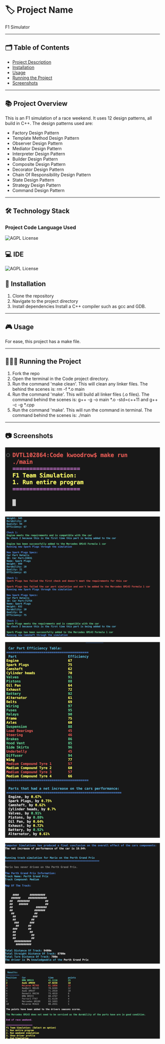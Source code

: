 # 🏷️ Project Name
F1 Simulator

---
## 🗂️ Table of Contents

- [Project Description](#project-description)
- [Installation](#installation)
- [Usage](#usage)
- [Running the Project](#running-the-project)
- [Screenshots](#screenshots)
---

## :books: Project Overview
This is an F1 simulation of a race weekend. It uses 12 design patterns, all build in C++.
The design patterns used are:
- Factory Design Pattern
- Template Method Design Pattern
- Observer Design Pattern
- Mediator Design Pattern
- Interpreter Design Pattern
- Builder Design Pattern
- Composite Design Pattern
- Decorator Design Pattern
- Chain Of Responsibility Design Pattern
- State Design Pattern
- Strategy Design Pattern
- Command Design Pattern

---

## :hammer_and_wrench: Technology Stack 

### Project Code Language Used

 ![AGPL License](https://img.shields.io/badge/C%2B%2B-00599C?style=for-the-badge&logo=c%2B%2B&logoColor=white)

## 💻 IDE

 ![AGPL License](https://img.shields.io/badge/VSCode-0078D4?style=for-the-badge&logo=visual%20studio%20code&logoColor=white)


## 📝 Installation

1. Clone the repository
2. Navigate to the project directory
3. Install dependencies
   Install a C++ compiler such as gcc and GDB.

---

## 🎮 Usage

For ease, this project has a make file. 

---

## 🏃🏻‍♂️ Running the Project

1. Fork the repo
2. Open the terminal in the Code project directory.
3. Run the command 'make clean'. This will clean any linker files. The behind the scenes is: rm -f *.o main
4. Run the command 'make'. This will build all linker files (.o files). The command behind the scenes is: g++ -g -o main *.o -std=c++11 and g++ -c -g *.cpp
5. Run the command 'make'. This will run the command in terminal. The command behind the scenes is: ./main

---

## 📷 Screenshots

![When you run the program](https://github.com/kieran-woodrow/F1-Simulation/blob/main/Assets/Screenshot%202024-06-05%20at%2003.29.23.png)

![Some data displayed](https://github.com/kieran-woodrow/F1-Simulation/blob/main/Assets/Screenshot%202024-06-05%20at%2003.29.43.png)

![Car parts efficienty table](https://github.com/kieran-woodrow/F1-Simulation/blob/main/Assets/Screenshot%202024-06-05%20at%2003.30.35.png)

![Map of race](https://github.com/kieran-woodrow/F1-Simulation/blob/main/Assets/Screenshot%202024-06-05%20at%2003.30.20.png)

![Results table](https://github.com/kieran-woodrow/F1-Simulation/blob/main/Assets/Screenshot%202024-06-05%20at%2003.30.56.png)

